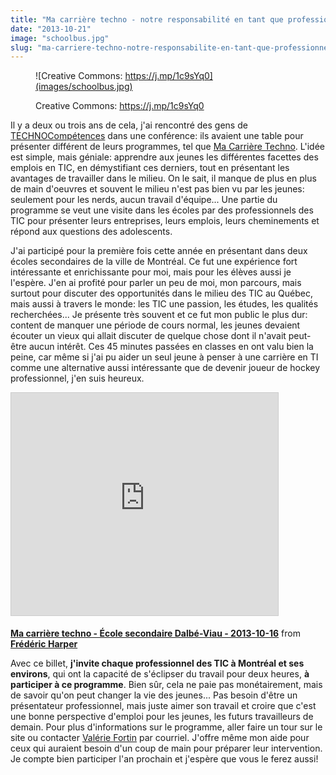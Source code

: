 ```yaml
---
title: "Ma carrière techno - notre responsabilité en tant que professionnel des TIC"
date: "2013-10-21"
image: "schoolbus.jpg"
slug: "ma-carriere-techno-notre-responsabilite-en-tant-que-professionnel-des-tic"
---
```


<figure>

![Creative Commons: https://j.mp/1c9sYq0](images/schoolbus.jpg)

<figcaption>

Creative Commons: https://j.mp/1c9sYq0

</figcaption>

</figure>

Il y a deux ou trois ans de cela, j'ai rencontré des gens de [TECHNOCompétences](https://www.technocompetences.qc.ca/) dans une conférence: ils avaient une table pour présenter différent de leurs programmes, tel que [Ma Carrière Techno](https://macarrieretechno.com/). L'idée est simple, mais géniale: apprendre aux jeunes les différentes facettes des emplois en TIC, en démystifiant ces derniers, tout en présentant les avantages de travailler dans le milieu. On le sait, il manque de plus en plus de main d'oeuvres et souvent le milieu n'est pas bien vu par les jeunes: seulement pour les nerds, aucun travail d'équipe... Une partie du programme se veut une visite dans les écoles par des professionnels des TIC pour présenter leurs entreprises, leurs emplois, leurs cheminements et répond aux questions des adolescents.

J'ai participé pour la première fois cette année en présentant dans deux écoles secondaires de la ville de Montréal. Ce fut une expérience fort intéressante et enrichissante pour moi, mais pour les élèves aussi je l'espère. J'en ai profité pour parler un peu de moi, mon parcours, mais surtout pour discuter des opportunités dans le milieu des TIC au Québec, mais aussi à travers le monde: les TIC une passion, les études, les qualités recherchées... Je présente très souvent et ce fut mon public le plus dur: content de manquer une période de cours normal, les jeunes devaient écouter un vieux qui allait discuter de quelque chose dont il n'avait peut-être aucun intérêt. Ces 45 minutes passées en classes en ont valu bien la peine, car même si j'ai pu aider un seul jeune à penser à une carrière en TI comme une alternative aussi intéressante que de devenir joueur de hockey professionnel, j'en suis heureux.

<iframe src="https://www.slideshare.net/slideshow/embed_code/key/ntsDQx6UB7YABP" width="427" height="356" frameborder="0" marginwidth="0" marginheight="0" scrolling="no" style="border:1px solid #CCC;border-width:1px;margin-bottom:5px;max-width:100%" allowfullscreen></iframe>

**[Ma carrière techno - École secondaire Dalbé-Viau - 2013-10-16](https://www.slideshare.net/fredericharper/ma-carrire-techno-cole-secondaire-dalbviau-20131016 "Ma carrière techno - École secondaire Dalbé-Viau - 2013-10-16")** from **[Frédéric Harper](https://www.slideshare.net/fredericharper)**

Avec ce billet, **j'invite chaque professionnel des TIC à Montréal et ses environs**, qui ont la capacité de s'éclipser du travail pour deux heures, **à participer à ce programme**. Bien sûr, cela ne paie pas monétairement, mais de savoir qu'on peut changer la vie des jeunes... Pas besoin d'être un présentateur professionnel, mais juste aimer son travail et croire que c'est une bonne perspective d'emploi pour les jeunes, les futurs travailleurs de demain. Pour plus d'informations sur le programme, aller faire un tour sur le site ou contacter [Valérie Fortin](mailto:vfortin@technocompetences.qc.ca) par courriel. J'offre même mon aide pour ceux qui auraient besoin d'un coup de main pour préparer leur intervention. Je compte bien participer l'an prochain et j'espère que vous le ferez aussi!
